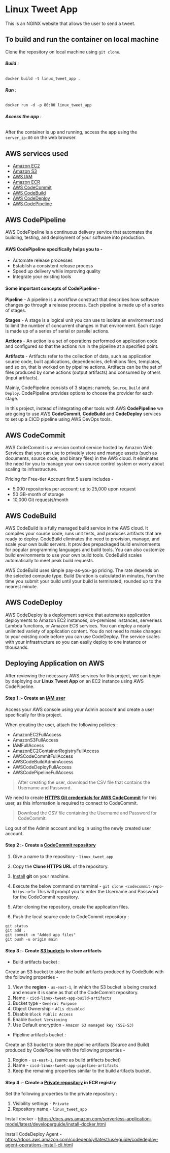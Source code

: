 # Linux Tweet App

This is an NGINX website that allows the user to send a tweet.

## To build and run the container on local machine

Clone the repository on local machine using `git clone`.

###### **Build** :

```
docker build -t linux_tweet_app .
```

###### **Run** :

```
docker run -d -p 80:80 linux_tweet_app
```

###### **Access the app** :

After the container is up and running, access the app using the `server_ip:80` on the web browser.

## AWS services used 

- [Amazon EC2](https://docs.aws.amazon.com/AWSEC2/latest/UserGuide/concepts.html)
- [Amazon S3](https://docs.aws.amazon.com/AmazonS3/latest/userguide/Welcome.html)
- [AWS IAM](https://docs.aws.amazon.com/IAM/latest/UserGuide/introduction.html)
- [Amazon ECR](https://docs.aws.amazon.com/AmazonECR/latest/userguide/what-is-ecr.html)
- [AWS CodeCommit](https://docs.aws.amazon.com/codecommit/latest/userguide/welcome.html)
- [AWS CodeBuild](https://docs.aws.amazon.com/codebuild/latest/userguide/welcome.html)
- [AWS CodeDeploy](https://docs.aws.amazon.com/codedeploy/latest/userguide/welcome.html)
- [AWS CodePipeline](https://docs.aws.amazon.com/codepipeline/latest/userguide/welcome.html)

## AWS CodePipeline

AWS CodePipeline is a continuous delivery service that automates the building, testing, and deployment of your software into production.

#### AWS CodePipeline specifically helps you to - 
- Automate release processes
- Establish a consistent release process
- Speed up delivery while improving quality
- Integrate your existing tools 

#### Some important concepts of CodePipeline - 

**Pipeline** - A pipeline is a workflow construct that describes how software changes go through a release process. Each pipeline is made up of a series of stages.

**Stages** - A stage is a logical unit you can use to isolate an environment and to limit the number of concurrent changes in that environment. Each stage is made up of a series of serial or parallel actions.

**Actions** - An action is a set of operations performed on application code and configured so that the actions run in the pipeline at a specified point. 

**Artifacts** - Artifacts refer to the collection of data, such as application source code, built applications, dependencies, definitions files, templates, and so on, that is worked on by pipeline actions. Artifacts can be the set of files produced by some actions (output artifacts) and consumed by others (input artifacts).

Mainly, CodePipeline consists of 3 stages; namely, `Source`, `Build` and `Deploy`. CodePipeline provides options to choose the provider for each stage. 

In this project, instead of integrating other tools with AWS **CodePipeline** we are going to use AWS **CodeCommit**, **CodeBuild** and **CodeDeploy** services to set up a CICD pipeline using AWS DevOps tools.

## AWS CodeCommit

AWS CodeCommit is a version control service hosted by Amazon Web Services that you can use to privately store and manage assets (such as documents, source code, and binary files) in the AWS cloud. It eliminates the need for you to manage your own source control system or worry about scaling its infrastructure.

Pricing for Free-tier Account first 5 users includes - 
- 5,000 repositories per account; up to 25,000 upon request
- 50 GB-month of storage
- 10,000 Git requests/month

## AWS CodeBuild

AWS CodeBuild is a fully managed build service in the AWS cloud. It compiles your source code, runs unit tests, and produces artifacts that are ready to deploy. CodeBuild eliminates the need to provision, manage, and scale your own build servers. It provides prepackaged build environments for popular programming languages and build tools. You can also customize build environments to use your own build tools. CodeBuild scales automatically to meet peak build requests.

AWS CodeBuild uses simple pay-as-you-go pricing. The rate depends on the selected compute type. Build Duration is calculated in minutes, from the time you submit your build until your build is terminated, rounded up to the nearest minute.

## AWS CodeDeploy

AWS CodeDeploy is a deployment service that automates application deployments to Amazon EC2 instances, on-premises instances, serverless Lambda functions, or Amazon ECS services. You can deploy a nearly unlimited variety of application content. You do not need to make changes to your existing code before you can use CodeDeploy. The service scales with your infrastructure so you can easily deploy to one instance or thousands.


## Deploying Application on AWS

After reviewing the necessary AWS services for this project, we can begin by deploying our **Linux Tweet App** on an EC2 instance using AWS CodePipeline.

#### Step 1 :- Create an [IAM user](https://docs.aws.amazon.com/IAM/latest/UserGuide/getting-started-iam-user.html) 

Access your AWS console using your Admin account and create a user specifically for this project. 

When creating the user, attach the following policies : 
- AmazonEC2FullAccess
- AmazonS3FullAccess
- IAMFullAccess
- AmazonEC2ContainerRegistryFullAccess
- AWSCodeCommitFullAccess
- AWSCodeBuildAdminAccess
- AWSCodeDeployFullAccess
- AWSCodePipelineFullAccess

> After creating the user, download the CSV file that contains the Username and Password.

We need to create **[HTTPS Git credentials for AWS CodeCommit](https://docs.aws.amazon.com/codecommit/latest/userguide/setting-up-gc.html)** for this user, as this information is required to connect to CodeCommit.

> Download the CSV file containing the Username and Password for CodeCommit.

Log out of the Admin account and log in using the newly created user account.

#### Step 2 :- Create a [CodeCommit repository](https://docs.aws.amazon.com/codecommit/latest/userguide/how-to-create-repository.html)


1. Give a name to the repository - `linux_tweet_app`

2. Copy the **Clone HTTPS URL** of the repository.

3. [Install](https://git-scm.com/book/en/v2/Getting-Started-Installing-Git) **git** on your machine.

4. Execute the below command on terminal - ```git clone <codecommit-repo-https-url>```
This will prompt you to enter the Username and Password for the CodeCommit repository.

5. After cloning the repository, create the application files.

6. Push the local source code to CodeCommit repository :
```
git status 
git add .
git commit -m "Added app files"
git push -u origin main
```

#### Step 3 :- Create [S3 buckets](https://docs.aws.amazon.com/AmazonS3/latest/userguide/creating-bucket.html) to store artifacts

- Build artifacts bucket :

Create an S3 bucket to store the build artifacts produced by CodeBuild with the following properties - 

1. View the **region** - `us-east-1`, in which the S3 bucket is being created and ensure it is same as that of the CodeCommit repository.
2. Name - `cicd-linux-tweet-app-build-artifacts`
3. Bucket type - `General Purpose`
4. Object Ownership - `ACLs disabled`
5. Disable `Block Public Access`
6. Enable `Bucket Versioning`
7. Use Default encryption - `Amazon S3 managed key (SSE-S3)`


- Pipeline artifacts bucket :

Create an S3 bucket to store the pipeline artifacts (Source and Build) produced by CodePipeline with the following properties -

1. Region - `us-east-1`, (same as build artifacts bucket)
2. Name - `cicd-linux-tweet-app-pipeline-artifacts`
3. Keep the remaining properties similar to the build artifacts bucket.

#### Step 4 :- Create a [Private repository](https://docs.aws.amazon.com/AmazonECR/latest/userguide/repository-create.html) in ECR registry

Set the following properties to the private repository : 

1. Visibility settings - `Private`
2. Repository name - `linux_tweet_app`







Install docker - https://docs.aws.amazon.com/serverless-application-model/latest/developerguide/install-docker.html

Install CodeDeploy Agent - https://docs.aws.amazon.com/codedeploy/latest/userguide/codedeploy-agent-operations-install-cli.html

